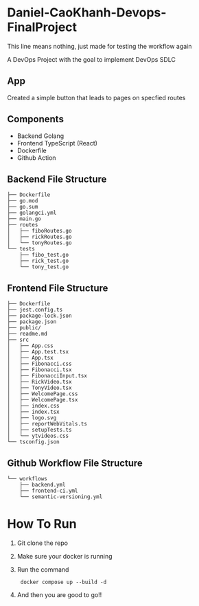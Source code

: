 # Daniel-CaoKhanh-Devops-FinalProject

This line means nothing, just made for testing the workflow again

A DevOps Project with the goal to implement DevOps SDLC

## App

Created a simple button that leads to pages on specfied routes

## Components

- Backend Golang
- Frontend TypeScript (React)
- Dockerfile
- Github Action

## Backend File Structure

    ├── Dockerfile
    ├── go.mod
    ├── go.sum
    ├── golangci.yml
    ├── main.go
    ├── routes
    │   ├── fiboRoutes.go
    │   ├── rickRoutes.go
    │   └── tonyRoutes.go
    └── tests
        ├── fibo_test.go
        ├── rick_test.go
        └── tony_test.go

## Frontend File Structure

    ├── Dockerfile
    ├── jest.config.ts
    ├── package-lock.json
    ├── package.json
    ├── public/
    ├── readme.md
    ├── src
    │   ├── App.css
    │   ├── App.test.tsx
    │   ├── App.tsx
    │   ├── Fibonacci.css
    │   ├── Fibonacci.tsx
    │   ├── FibonacciInput.tsx
    │   ├── RickVideo.tsx
    │   ├── TonyVideo.tsx
    │   ├── WelcomePage.css
    │   ├── WelcomePage.tsx
    │   ├── index.css
    │   ├── index.tsx
    │   ├── logo.svg
    │   ├── reportWebVitals.ts
    │   ├── setupTests.ts
    │   └── ytvideos.css
    └── tsconfig.json

## Github Workflow File Structure

    └── workflows
        ├── backend.yml
        ├── frontend-ci.yml
        └── semantic-versioning.yml

# How To Run 

1. Git clone the repo
2. Make sure your docker is running
3. Run the command

        docker compose up --build -d

4. And then you are good to go!!